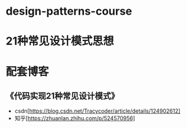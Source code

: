 # design-patterns-course

# 21种常见设计模式思想

# 配套博客

## 《代码实现21种常见设计模式》
- csdn[https://blog.csdn.net/Tracycoder/article/details/124902612]
- 知乎[https://zhuanlan.zhihu.com/p/524570956]
